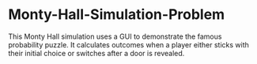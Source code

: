 # Monty-Hall-Simulation-Problem
This Monty Hall simulation uses a GUI to demonstrate the famous probability puzzle. It calculates outcomes when a player either sticks with their initial choice or switches after a door is revealed.
